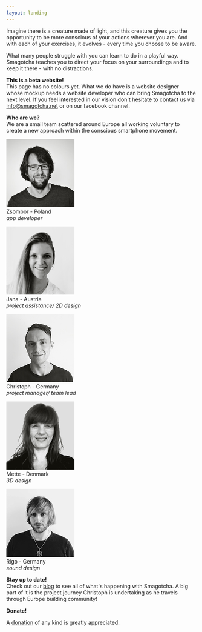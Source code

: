 ```yaml
---
layout: landing
---
```


Imagine there is a creature made of light, and this creature gives you the opportunity to be more conscious of your actions wherever you are. And with each of your exercises, it evolves - every time you choose to be aware.

What many people struggle with you can learn to do in a playful way. Smagotcha teaches you to direct your focus on your surroundings and to keep it there - with no distractions.

__This is a beta website!__ <br>
This page has no colours yet. What we do have is a website designer whose mockup needs a website developer who can bring Smagotcha to the next level. If you feel interested in our vision don't hesitate to contact us via <a href= "mailto:info@smagotcha.net">info@smagotcha.net </a> or on our facebook channel. 

__Who are we?__ <br>
 We are a small team scattered around Europe all working voluntary to create a new approach within the conscious smartphone movement.

![Zsombor](/images/zsom.jpg)
<br>
Zsombor   - Poland <br>
*app developer*

![Jana](/images/jana.jpg)
<br>
Jana      - Austria <br>
*project assistance/ 2D design*

![Christoph](/images/chris.jpg)
<br>
Christoph - Germany <br>
*project manager/ team lead*

![Mette](/images/mett.jpg)
<br>
Mette     - Denmark <br>
*3D design*

![Rigo](/images/rigo.jpg)
<br>
Rigo      - Germany <br>
*sound design*

__Stay up to date!__ <br>Check out our [blog](/blog) to see all of what's happening with Smagotcha. 
A big part of it is the project journey Christoph is undertaking as he travels through Europe building community!

__Donate!__ <br>

A [donation](/makedonation) of any kind is greatly appreciated.



<!--<form action="https://www.
paypal.com/cgi-bin/webscr" method="post" target="_top">
<input type="hidden" name="cmd" value="_s-xclick" />
<input type="hidden" name="hosted_button_id" value="YSL6LGBE4FEF2" />
<input type="image" src="https://www.paypalobjects.com/en_US/DK/i/btn/btn_donateCC_LG.gif" border="0" name="submit" title="PayPal - The safer, easier way to pay online!" alt="Donate with PayPal button" />
<img alt="" border="0" src="https://www.paypal.com/en_DE/i/scr/pixel.gif" width="1" height="1" />
</form>-->



<!-- Kommentar -->
<!--The smartphone app Smagotcha supports its users to understand their own interactions with their environment. For this purpose a cute but disciplined creature made of light matures inside the app and changes its brightness over time. It brings the users thoughts, feelings and sensations into the present moment. In order to accomplish this it evolves its appearance and character continuously – entirely individually and for as long as it is played with. Beware though, it is threatened to atrophy when the old habits resurface. When its luminosity is fully developed, the users will glide into the next phase. There they will be awaited by new secrets in order to let their creature live even more individually.-->